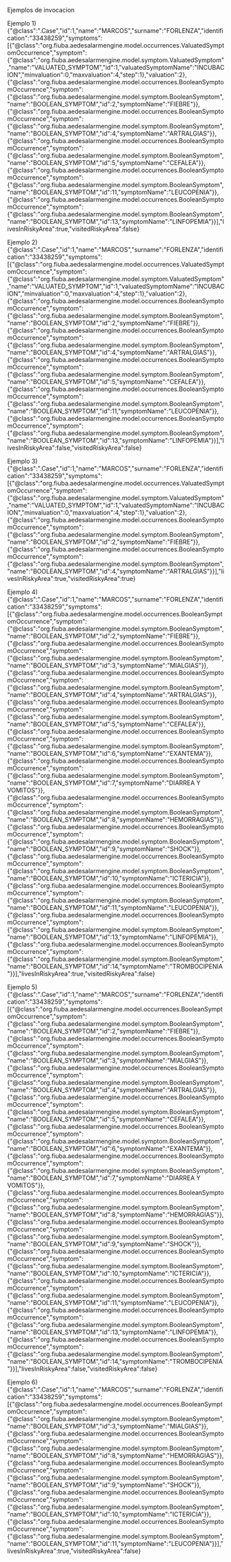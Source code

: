 Ejemplos de invocacion

Ejemplo 1)
{"@class":".Case","id":1,"name":"MARCOS","surname":"FORLENZA","identification":"33438259","symptoms":[{"@class":"org.fiuba.aedesalarmengine.model.occurrences.ValuatedSymptomOccurrence","symptom":{"@class":"org.fiuba.aedesalarmengine.model.symptom.ValuatedSymptom","name":"VALUATED_SYMPTOM","id":1,"valuatedSymptomName":"INCUBACION","minvaluation":0,"maxvaluation":4,"step":1},"valuation":2},{"@class":"org.fiuba.aedesalarmengine.model.occurrences.BooleanSymptomOccurrence","symptom":{"@class":"org.fiuba.aedesalarmengine.model.symptom.BooleanSymptom","name":"BOOLEAN_SYMPTOM","id":2,"symptomName":"FIEBRE"}},{"@class":"org.fiuba.aedesalarmengine.model.occurrences.BooleanSymptomOccurrence","symptom":{"@class":"org.fiuba.aedesalarmengine.model.symptom.BooleanSymptom","name":"BOOLEAN_SYMPTOM","id":4,"symptomName":"ARTRALGIAS"}},{"@class":"org.fiuba.aedesalarmengine.model.occurrences.BooleanSymptomOccurrence","symptom":{"@class":"org.fiuba.aedesalarmengine.model.symptom.BooleanSymptom","name":"BOOLEAN_SYMPTOM","id":5,"symptomName":"CEFALEA"}},{"@class":"org.fiuba.aedesalarmengine.model.occurrences.BooleanSymptomOccurrence","symptom":{"@class":"org.fiuba.aedesalarmengine.model.symptom.BooleanSymptom","name":"BOOLEAN_SYMPTOM","id":11,"symptomName":"LEUCOPENIA"}},{"@class":"org.fiuba.aedesalarmengine.model.occurrences.BooleanSymptomOccurrence","symptom":{"@class":"org.fiuba.aedesalarmengine.model.symptom.BooleanSymptom","name":"BOOLEAN_SYMPTOM","id":13,"symptomName":"LINFOPEMIA"}}],"livesInRiskyArea":true,"visitedRiskyArea":false}

Ejemplo 2)
{"@class":".Case","id":1,"name":"MARCOS","surname":"FORLENZA","identification":"33438259","symptoms":[{"@class":"org.fiuba.aedesalarmengine.model.occurrences.ValuatedSymptomOccurrence","symptom":{"@class":"org.fiuba.aedesalarmengine.model.symptom.ValuatedSymptom","name":"VALUATED_SYMPTOM","id":1,"valuatedSymptomName":"INCUBACION","minvaluation":0,"maxvaluation":4,"step":1},"valuation":2},{"@class":"org.fiuba.aedesalarmengine.model.occurrences.BooleanSymptomOccurrence","symptom":{"@class":"org.fiuba.aedesalarmengine.model.symptom.BooleanSymptom","name":"BOOLEAN_SYMPTOM","id":2,"symptomName":"FIEBRE"}},{"@class":"org.fiuba.aedesalarmengine.model.occurrences.BooleanSymptomOccurrence","symptom":{"@class":"org.fiuba.aedesalarmengine.model.symptom.BooleanSymptom","name":"BOOLEAN_SYMPTOM","id":4,"symptomName":"ARTRALGIAS"}},{"@class":"org.fiuba.aedesalarmengine.model.occurrences.BooleanSymptomOccurrence","symptom":{"@class":"org.fiuba.aedesalarmengine.model.symptom.BooleanSymptom","name":"BOOLEAN_SYMPTOM","id":5,"symptomName":"CEFALEA"}},{"@class":"org.fiuba.aedesalarmengine.model.occurrences.BooleanSymptomOccurrence","symptom":{"@class":"org.fiuba.aedesalarmengine.model.symptom.BooleanSymptom","name":"BOOLEAN_SYMPTOM","id":11,"symptomName":"LEUCOPENIA"}},{"@class":"org.fiuba.aedesalarmengine.model.occurrences.BooleanSymptomOccurrence","symptom":{"@class":"org.fiuba.aedesalarmengine.model.symptom.BooleanSymptom","name":"BOOLEAN_SYMPTOM","id":13,"symptomName":"LINFOPEMIA"}}],"livesInRiskyArea":false,"visitedRiskyArea":false}

Ejemplo 3)
{"@class":".Case","id":1,"name":"MARCOS","surname":"FORLENZA","identification":"33438259","symptoms":[{"@class":"org.fiuba.aedesalarmengine.model.occurrences.ValuatedSymptomOccurrence","symptom":{"@class":"org.fiuba.aedesalarmengine.model.symptom.ValuatedSymptom","name":"VALUATED_SYMPTOM","id":1,"valuatedSymptomName":"INCUBACION","minvaluation":0,"maxvaluation":4,"step":1},"valuation":2},{"@class":"org.fiuba.aedesalarmengine.model.occurrences.BooleanSymptomOccurrence","symptom":{"@class":"org.fiuba.aedesalarmengine.model.symptom.BooleanSymptom","name":"BOOLEAN_SYMPTOM","id":2,"symptomName":"FIEBRE"}},{"@class":"org.fiuba.aedesalarmengine.model.occurrences.BooleanSymptomOccurrence","symptom":{"@class":"org.fiuba.aedesalarmengine.model.symptom.BooleanSymptom","name":"BOOLEAN_SYMPTOM","id":4,"symptomName":"ARTRALGIAS"}}],"livesInRiskyArea":true,"visitedRiskyArea":true}

Ejemplo 4)
{"@class":".Case","id":1,"name":"MARCOS","surname":"FORLENZA","identification":"33438259","symptoms":[{"@class":"org.fiuba.aedesalarmengine.model.occurrences.BooleanSymptomOccurrence","symptom":{"@class":"org.fiuba.aedesalarmengine.model.symptom.BooleanSymptom","name":"BOOLEAN_SYMPTOM","id":2,"symptomName":"FIEBRE"}},{"@class":"org.fiuba.aedesalarmengine.model.occurrences.BooleanSymptomOccurrence","symptom":{"@class":"org.fiuba.aedesalarmengine.model.symptom.BooleanSymptom","name":"BOOLEAN_SYMPTOM","id":3,"symptomName":"MIALGIAS"}},{"@class":"org.fiuba.aedesalarmengine.model.occurrences.BooleanSymptomOccurrence","symptom":{"@class":"org.fiuba.aedesalarmengine.model.symptom.BooleanSymptom","name":"BOOLEAN_SYMPTOM","id":4,"symptomName":"ARTRALGIAS"}},{"@class":"org.fiuba.aedesalarmengine.model.occurrences.BooleanSymptomOccurrence","symptom":{"@class":"org.fiuba.aedesalarmengine.model.symptom.BooleanSymptom","name":"BOOLEAN_SYMPTOM","id":5,"symptomName":"CEFALEA"}},{"@class":"org.fiuba.aedesalarmengine.model.occurrences.BooleanSymptomOccurrence","symptom":{"@class":"org.fiuba.aedesalarmengine.model.symptom.BooleanSymptom","name":"BOOLEAN_SYMPTOM","id":6,"symptomName":"EXANTEMA"}},{"@class":"org.fiuba.aedesalarmengine.model.occurrences.BooleanSymptomOccurrence","symptom":{"@class":"org.fiuba.aedesalarmengine.model.symptom.BooleanSymptom","name":"BOOLEAN_SYMPTOM","id":7,"symptomName":"DIARREA Y VOMITOS"}},{"@class":"org.fiuba.aedesalarmengine.model.occurrences.BooleanSymptomOccurrence","symptom":{"@class":"org.fiuba.aedesalarmengine.model.symptom.BooleanSymptom","name":"BOOLEAN_SYMPTOM","id":8,"symptomName":"HEMORRAGIAS"}},{"@class":"org.fiuba.aedesalarmengine.model.occurrences.BooleanSymptomOccurrence","symptom":{"@class":"org.fiuba.aedesalarmengine.model.symptom.BooleanSymptom","name":"BOOLEAN_SYMPTOM","id":9,"symptomName":"SHOCK"}},{"@class":"org.fiuba.aedesalarmengine.model.occurrences.BooleanSymptomOccurrence","symptom":{"@class":"org.fiuba.aedesalarmengine.model.symptom.BooleanSymptom","name":"BOOLEAN_SYMPTOM","id":10,"symptomName":"ICTERICIA"}},{"@class":"org.fiuba.aedesalarmengine.model.occurrences.BooleanSymptomOccurrence","symptom":{"@class":"org.fiuba.aedesalarmengine.model.symptom.BooleanSymptom","name":"BOOLEAN_SYMPTOM","id":11,"symptomName":"LEUCOPENIA"}},{"@class":"org.fiuba.aedesalarmengine.model.occurrences.BooleanSymptomOccurrence","symptom":{"@class":"org.fiuba.aedesalarmengine.model.symptom.BooleanSymptom","name":"BOOLEAN_SYMPTOM","id":13,"symptomName":"LINFOPEMIA"}},{"@class":"org.fiuba.aedesalarmengine.model.occurrences.BooleanSymptomOccurrence","symptom":{"@class":"org.fiuba.aedesalarmengine.model.symptom.BooleanSymptom","name":"BOOLEAN_SYMPTOM","id":14,"symptomName":"TROMBOCIPENIA"}}],"livesInRiskyArea":true,"visitedRiskyArea":false}

Ejemplo 5)
{"@class":".Case","id":1,"name":"MARCOS","surname":"FORLENZA","identification":"33438259","symptoms":[{"@class":"org.fiuba.aedesalarmengine.model.occurrences.BooleanSymptomOccurrence","symptom":{"@class":"org.fiuba.aedesalarmengine.model.symptom.BooleanSymptom","name":"BOOLEAN_SYMPTOM","id":2,"symptomName":"FIEBRE"}},{"@class":"org.fiuba.aedesalarmengine.model.occurrences.BooleanSymptomOccurrence","symptom":{"@class":"org.fiuba.aedesalarmengine.model.symptom.BooleanSymptom","name":"BOOLEAN_SYMPTOM","id":3,"symptomName":"MIALGIAS"}},{"@class":"org.fiuba.aedesalarmengine.model.occurrences.BooleanSymptomOccurrence","symptom":{"@class":"org.fiuba.aedesalarmengine.model.symptom.BooleanSymptom","name":"BOOLEAN_SYMPTOM","id":4,"symptomName":"ARTRALGIAS"}},{"@class":"org.fiuba.aedesalarmengine.model.occurrences.BooleanSymptomOccurrence","symptom":{"@class":"org.fiuba.aedesalarmengine.model.symptom.BooleanSymptom","name":"BOOLEAN_SYMPTOM","id":5,"symptomName":"CEFALEA"}},{"@class":"org.fiuba.aedesalarmengine.model.occurrences.BooleanSymptomOccurrence","symptom":{"@class":"org.fiuba.aedesalarmengine.model.symptom.BooleanSymptom","name":"BOOLEAN_SYMPTOM","id":6,"symptomName":"EXANTEMA"}},{"@class":"org.fiuba.aedesalarmengine.model.occurrences.BooleanSymptomOccurrence","symptom":{"@class":"org.fiuba.aedesalarmengine.model.symptom.BooleanSymptom","name":"BOOLEAN_SYMPTOM","id":7,"symptomName":"DIARREA Y VOMITOS"}},{"@class":"org.fiuba.aedesalarmengine.model.occurrences.BooleanSymptomOccurrence","symptom":{"@class":"org.fiuba.aedesalarmengine.model.symptom.BooleanSymptom","name":"BOOLEAN_SYMPTOM","id":8,"symptomName":"HEMORRAGIAS"}},{"@class":"org.fiuba.aedesalarmengine.model.occurrences.BooleanSymptomOccurrence","symptom":{"@class":"org.fiuba.aedesalarmengine.model.symptom.BooleanSymptom","name":"BOOLEAN_SYMPTOM","id":9,"symptomName":"SHOCK"}},{"@class":"org.fiuba.aedesalarmengine.model.occurrences.BooleanSymptomOccurrence","symptom":{"@class":"org.fiuba.aedesalarmengine.model.symptom.BooleanSymptom","name":"BOOLEAN_SYMPTOM","id":10,"symptomName":"ICTERICIA"}},{"@class":"org.fiuba.aedesalarmengine.model.occurrences.BooleanSymptomOccurrence","symptom":{"@class":"org.fiuba.aedesalarmengine.model.symptom.BooleanSymptom","name":"BOOLEAN_SYMPTOM","id":11,"symptomName":"LEUCOPENIA"}},{"@class":"org.fiuba.aedesalarmengine.model.occurrences.BooleanSymptomOccurrence","symptom":{"@class":"org.fiuba.aedesalarmengine.model.symptom.BooleanSymptom","name":"BOOLEAN_SYMPTOM","id":13,"symptomName":"LINFOPEMIA"}},{"@class":"org.fiuba.aedesalarmengine.model.occurrences.BooleanSymptomOccurrence","symptom":{"@class":"org.fiuba.aedesalarmengine.model.symptom.BooleanSymptom","name":"BOOLEAN_SYMPTOM","id":14,"symptomName":"TROMBOCIPENIA"}}],"livesInRiskyArea":false,"visitedRiskyArea":false}

Ejemplo 6)
{"@class":".Case","id":1,"name":"MARCOS","surname":"FORLENZA","identification":"33438259","symptoms":[{"@class":"org.fiuba.aedesalarmengine.model.occurrences.BooleanSymptomOccurrence","symptom":{"@class":"org.fiuba.aedesalarmengine.model.symptom.BooleanSymptom","name":"BOOLEAN_SYMPTOM","id":3,"symptomName":"MIALGIAS"}},{"@class":"org.fiuba.aedesalarmengine.model.occurrences.BooleanSymptomOccurrence","symptom":{"@class":"org.fiuba.aedesalarmengine.model.symptom.BooleanSymptom","name":"BOOLEAN_SYMPTOM","id":8,"symptomName":"HEMORRAGIAS"}},{"@class":"org.fiuba.aedesalarmengine.model.occurrences.BooleanSymptomOccurrence","symptom":{"@class":"org.fiuba.aedesalarmengine.model.symptom.BooleanSymptom","name":"BOOLEAN_SYMPTOM","id":9,"symptomName":"SHOCK"}},{"@class":"org.fiuba.aedesalarmengine.model.occurrences.BooleanSymptomOccurrence","symptom":{"@class":"org.fiuba.aedesalarmengine.model.symptom.BooleanSymptom","name":"BOOLEAN_SYMPTOM","id":10,"symptomName":"ICTERICIA"}},{"@class":"org.fiuba.aedesalarmengine.model.occurrences.BooleanSymptomOccurrence","symptom":{"@class":"org.fiuba.aedesalarmengine.model.symptom.BooleanSymptom","name":"BOOLEAN_SYMPTOM","id":11,"symptomName":"LEUCOPENIA"}}],"livesInRiskyArea":true,"visitedRiskyArea":false}

